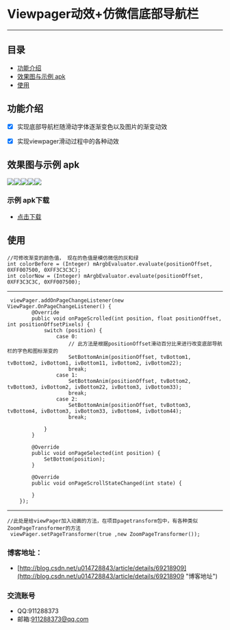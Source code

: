 # Viewpager动效+仿微信底部导航栏

----------

## 目录

* [功能介绍](#功能介绍)
* [效果图与示例 apk](#效果图与示例-apk)
* [使用](#使用)

## 功能介绍

- [x] 实现底部导航栏随滑动字体逐渐变色以及图片的渐变动效
- [x] 实现viewpager滑动过程中的各种动效


## 效果图与示例 apk

![](https://raw.githubusercontent.com/AikeLyz/ViewPagerAnimList/master/gif/ViewPager动效1.gif)![](https://raw.githubusercontent.com/AikeLyz/ViewPagerAnimList/master/gif/ViewPager动效2.gif)![](https://raw.githubusercontent.com/AikeLyz/ViewPagerAnimList/master/gif/ViewPager动效3.gif)![](https://raw.githubusercontent.com/AikeLyz/ViewPagerAnimList/master/gif/ViewPager动效4.gif)![](https://raw.githubusercontent.com/AikeLyz/ViewPagerAnimList/master/gif/ViewPager动效5.gif)

### 示例 apk下载 ###
- [点击下载](https://fir.im/VPAnimList "下载apk")  



## 使用

	//可修改渐变的颜色值， 现在的色值是模仿微信的灰和绿
	int colorBefore = (Integer) mArgbEvaluator.evaluate(positionOffset, 0XFF007500, 0XFF3C3C3C); 
	int colorNow = (Integer) mArgbEvaluator.evaluate(positionOffset, 0XFF3C3C3C, 0XFF007500);


----------


	 viewPager.addOnPageChangeListener(new ViewPager.OnPageChangeListener() {
            @Override
            public void onPageScrolled(int position, float positionOffset, int positionOffsetPixels) {
                switch (position) {
                    case 0:
						// 此方法是根据positionOffset滑动百分比来进行改变底部导航栏的字色和图标渐变的
                        SetBottomAnim(positionOffset, tvBottom1, tvBottom2, ivBottom1, ivBottom11, ivBottom2, ivBottom22);
                        break;
                    case 1:
                        SetBottomAnim(positionOffset, tvBottom2, tvBottom3, ivBottom2, ivBottom22, ivBottom3, ivBottom33);
                        break;
                    case 2:
                        SetBottomAnim(positionOffset, tvBottom3, tvBottom4, ivBottom3, ivBottom33, ivBottom4, ivBottom44);
                        break;

                }
            }

            @Override
            public void onPageSelected(int position) {
                SetBottom(position);
            }

            @Override
            public void onPageScrollStateChanged(int state) {

            }
        });


----------
	
	//此处是给viewPager加入动画的方法，在项目pagetransform包中，有各种类似ZoomPageTransformer的方法
	 viewPager.setPageTransformer(true ,new ZoomPageTransformer());


### 博客地址： ###


- [http://blog.csdn.net/u014728843/article/details/69218909](http://blog.csdn.net/u014728843/article/details/69218909 "博客地址")

### 交流账号 ###


- QQ:911288373
- 邮箱:911288373@qq.com
